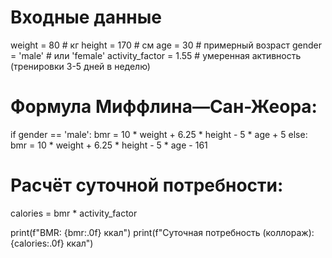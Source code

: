 # Входные данные
weight = 80       # кг
height = 170      # см 
age = 30          # примерный возраст 
gender = 'male'   # или 'female' 
activity_factor = 1.55  # умеренная активность (тренировки 3-5 дней в неделю)

# Формула Миффлина—Сан-Жеора:
if gender == 'male':
    bmr = 10 * weight + 6.25 * height - 5 * age + 5
else:
    bmr = 10 * weight + 6.25 * height - 5 * age - 161

# Расчёт суточной потребности:
calories = bmr * activity_factor

print(f"BMR: {bmr:.0f} ккал")
print(f"Суточная потребность (коллораж): {calories:.0f} ккал")
